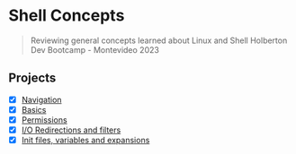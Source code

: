 # Shell Concepts
> Reviewing general concepts learned about Linux and Shell
Holberton Dev Bootcamp - Montevideo 2023
## Projects
- [x] [Navigation](https://github.com/cristian-encalada/holbertonschool-concepts/tree/master/shell/navigation)
- [x] [Basics](https://github.com/cristian-encalada/holbertonschool-concepts/tree/master/shell/basics)
- [x] [Permissions](https://github.com/cristian-encalada/holbertonschool-concepts/tree/master/shell/permissions)
- [x] [I/O Redirections and filters](https://github.com/cristian-encalada/holbertonschool-concepts/tree/master/shell/IO_Redirections_filters)
- [x] [Init files, variables and expansions](https://github.com/cristian-encalada/holbertonschool-concepts/tree/master/shell/init_files_variables_expansions)
